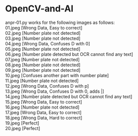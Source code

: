 # OpenCV-and-AI

anpr-01.py works for the following images as follows:<br>
01.jpeg [Wrong Data, Easy to correct]<br>
02.jpeg [Number plate not detected]<br>
03.jpeg [Number plate not detected]<br>
04.jpeg [Wrong Data, Confuses D with 0]<br>
05.jpeg [Number plate not detected]<br>
06.jpeg [Number plate detected but OCR cannot find any text]<br>
07.jpeg [Number plate not detected]<br>
08.jpeg [Number plate not detected]<br>
09.jpeg [Number plate not detected]<br>
10.jpeg [Confuses another part with number plate]<br>
11.jpeg [Number plate not detected]<br>
12.jpeg [Wrong Data, Confuses D with p]<br>
13.jpeg [Wrong Data, Confuses D with 0, adds |]<br>
14.jpeg [Number plate detected but OCR cannot find any text]<br>
15.jpeg [Wrong Data, Easy to correct]<br>
16.jpeg [Number plate not detected]<br>
17.jpeg [Wrong Data, Easy to correct]<br>
18.jpeg [Wrong Data, Hard to correct]<br>
19.jpeg [Perfect]<br>
20.jpeg [Perfect]<br>
